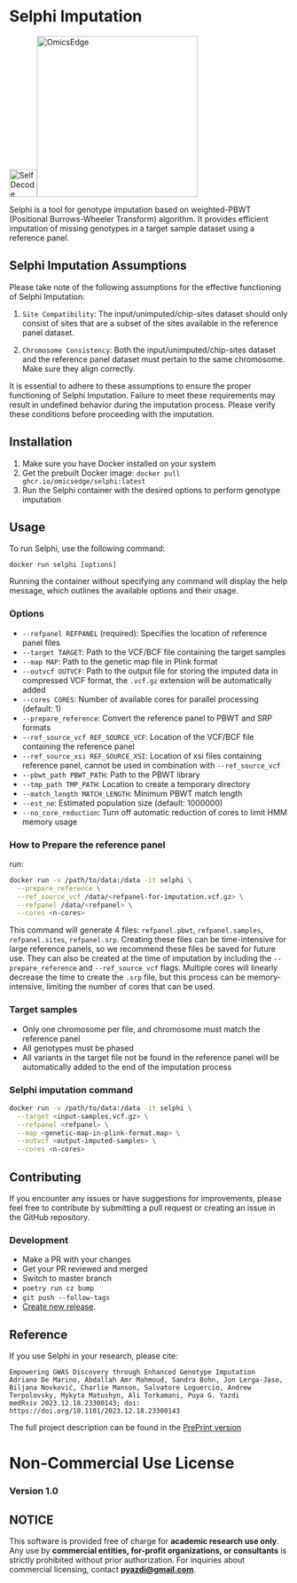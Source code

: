 # Selphi Imputation 

<img src="https://github.com/selfdecode/rd-imputation-selphi/blob/master/icons/SDBlueIcon.svg" alt="SelfDecode" style="width: 50px; height: auto;"><img src="https://github.com/selfdecode/rd-imputation-selphi/blob/master/icons/OmicsEdge-Logo.png" alt="OmicsEdge" style="width: 290px; height: auto;">

Selphi is a tool for genotype imputation based on weighted-PBWT (Positional Burrows-Wheeler Transform) algorithm. It provides efficient imputation of missing genotypes in a target sample dataset using a reference panel.

## Selphi Imputation Assumptions

Please take note of the following assumptions for the effective functioning of Selphi Imputation:

1. `Site Compatibility`: The input/unimputed/chip-sites dataset should only consist of sites that are a subset of the sites available in the reference panel dataset.

2. `Chromosome Consistency`: Both the input/unimputed/chip-sites dataset and the reference panel dataset must pertain to the same chromosome. Make sure they align correctly.

It is essential to adhere to these assumptions to ensure the proper functioning of Selphi Imputation. Failure to meet these requirements may result in undefined behavior during the imputation process. Please verify these conditions before proceeding with the imputation.

## Installation

1. Make sure you have Docker installed on your system
2. Get the prebuilt Docker image: `docker pull ghcr.io/omicsedge/selphi:latest`
3. Run the Selphi container with the desired options to perform genotype imputation

## Usage

To run Selphi, use the following command:

```
docker run selphi [options]
```

Running the container without specifying any command will display the help message, which outlines the available options and their usage.

### Options

- `--refpanel REFPANEL` (required): Specifies the location of reference panel files
- `--target TARGET`: Path to the VCF/BCF file containing the target samples
- `--map MAP`: Path to the genetic map file in Plink format
- `--outvcf OUTVCF`: Path to the output file for storing the imputed data in compressed VCF format, the `.vcf.gz` extension will be automatically added
- `--cores CORES`: Number of available cores for parallel processing (default: 1)
- `--prepare_reference`: Convert the reference panel to PBWT and SRP formats
- `--ref_source_vcf REF_SOURCE_VCF`: Location of the VCF/BCF file containing the reference panel
- `--ref_source_xsi REF_SOURCE_XSI`: Location of xsi files containing reference panel, cannot be used in combination with `--ref_source_vcf`
- `--pbwt_path PBWT_PATH`: Path to the PBWT library
- `--tmp_path TMP_PATH`: Location to create a temporary directory
- `--match_length MATCH_LENGTH`: Minimum PBWT match length
- `--est_ne`: Estimated population size (default: 1000000)
- `--no_core_reduction`: Turn off automatic reduction of cores to limit HMM memory usage


### How to Prepare the reference panel
run:
```bash
docker run -v /path/to/data:/data -it selphi \
  --prepare_reference \
  --ref_source_vcf /data/<refpanel-for-imputation.vcf.gz> \
  --refpanel /data/<refpanel> \
  --cores <n-cores>
```

This command will generate 4 files: `refpanel.pbwt`, `refpanel.samples`, `refpanel.sites`, `refpanel.srp`. Creating these files can be time-intensive for large reference panels, so we recommend these files be saved for future use. They can also be created at the time of imputation by including the `--prepare_reference` and `--ref_source_vcf` flags.
Multiple cores will linearly decrease the time to create the `.srp` file, but this process can be memory-intensive, limiting the number of cores that can be used.

### Target samples

 - Only one chromosome per file, and chromosome must match the reference panel 
 - All genotypes must be phased
 - All variants in the target file not be found in the reference panel will be automatically added to the end of the imputation process

### Selphi imputation command
```bash
docker run -v /path/to/data:/data -it selphi \
  --target <input-samples.vcf.gz> \
  --refpanel <refpanel> \
  --map <genetic-map-in-plink-format.map> \
  --outvcf <output-imputed-samples> \
  --cores <n-cores>
```

## Contributing

If you encounter any issues or have suggestions for improvements, please feel free to contribute by submitting a pull request or creating an issue in the GitHub repository.

### Development

* Make a PR with your changes
* Get your PR reviewed and merged
* Switch to master branch
* `poetry run cz bump`
* `git push --follow-tags`
* [Create new release](https://github.com/selfdecode/rd-imputation-selphi/releases).

## Reference

If you use Selphi in your research, please cite:
```
Empowering GWAS Discovery through Enhanced Genotype Imputation
Adriano De Marino, Abdallah Amr Mahmoud, Sandra Bohn, Jon Lerga-Jaso, Biljana Novković, Charlie Manson, Salvatore Loguercio, Andrew Terpolovsky, Mykyta Matushyn, Ali Torkamani, Puya G. Yazdi
medRxiv 2023.12.18.23300143; doi: https://doi.org/10.1101/2023.12.18.23300143
```
The full project description can be found in the [PrePrint version](https://www.medrxiv.org/content/10.1101/2023.12.18.23300143v2)

# Non-Commercial Use License
### Version 1.0

## NOTICE
This software is provided free of charge for **academic research use only**. Any use by **commercial entities, for-profit organizations, or consultants** is strictly prohibited without prior authorization. For inquiries about commercial licensing, contact **pyazdi@gmail.com**.
